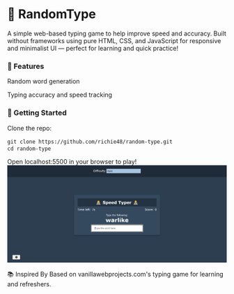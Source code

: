 # 🧠 RandomType
A simple web-based typing game to help improve speed and accuracy. Built without frameworks using pure HTML, CSS, and JavaScript for responsive and minimalist UI — perfect for learning and quick practice!   

### 🎯 Features
Random word generation   
   
Typing accuracy and speed tracking    
   
### 🚀 Getting Started
Clone the repo:
```
git clone https://github.com/richie48/random-type.git
cd random-type
```
Open localhost:5500 in your browser to play!
![App Screenshot](./screenshot.png)

📚 Inspired By
Based on vanillawebprojects.com's typing game for learning and refreshers.
